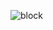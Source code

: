 ![block](https://github.com/KSNU-NuriFarm/KSNU-NuriFarm/assets/119506516/ca49aaf9-b767-49a4-a892-7361bcf784ac)

